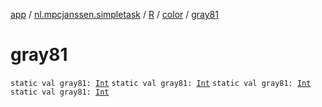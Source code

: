 [app](../../../index.md) / [nl.mpcjanssen.simpletask](../../index.md) / [R](../index.md) / [color](index.md) / [gray81](.)

# gray81

`static val gray81: `[`Int`](https://kotlinlang.org/api/latest/jvm/stdlib/kotlin/-int/index.html)
`static val gray81: `[`Int`](https://kotlinlang.org/api/latest/jvm/stdlib/kotlin/-int/index.html)
`static val gray81: `[`Int`](https://kotlinlang.org/api/latest/jvm/stdlib/kotlin/-int/index.html)
`static val gray81: `[`Int`](https://kotlinlang.org/api/latest/jvm/stdlib/kotlin/-int/index.html)